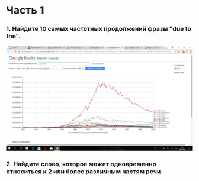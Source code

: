 # Часть 1
### 1. Найдите 10 самых частотных продолжений фразы "due to the". 
![](https://github.com/PanchenkoLisa/hw6/blob/master/w61egTsxkl0.jpg?raw=true)
### 2. Найдите слово, которое может одновременно относиться к 2 или более различным частям речи.
![]()
